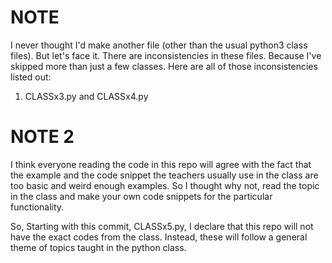 
# NOTE  
  
I never thought I'd make another file (other than the usual python3 class files). But let's face it. There are inconsistencies in these files. Because I've skipped more than just a few classes. 
Here are all of those inconsistencies listed out:  
  
1. CLASSx3.py and CLASSx4.py  

# NOTE 2

I think everyone reading the code in this repo will agree with the fact that the example and the code snippet
the teachers usually use in the class are too basic and weird enough examples. So I thought why not, read the topic
in the class and make your own code snippets for the particular functionality.

So, Starting with this commit, CLASSx5.py, I declare that this repo will not have the exact codes from the class.
Instead, these will follow a general theme of topics taught in the python class.
